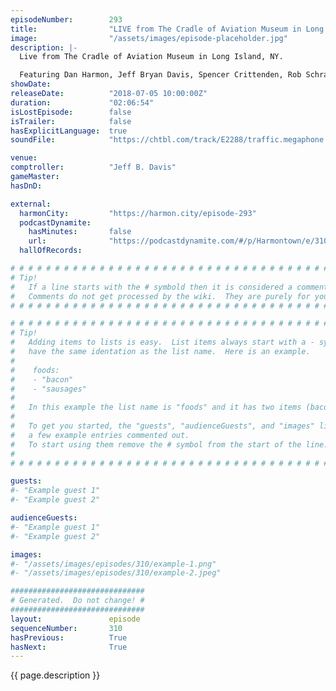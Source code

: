 ```yaml
---
episodeNumber:        293
title:                "LIVE from The Cradle of Aviation Museum in Long Island, NY"
image:                "/assets/images/episode-placeholder.jpg"
description: |-
  Live from The Cradle of Aviation Museum in Long Island, NY.

  Featuring Dan Harmon, Jeff Bryan Davis, Spencer Crittenden, Rob Schrab and Steve Levy.
showDate:             
releaseDate:          "2018-07-05 10:00:00Z"
duration:             "02:06:54"
isLostEpisode:        false
isTrailer:            false
hasExplicitLanguage:  true
soundFile:            "https://chtbl.com/track/E2288/traffic.megaphone.fm/STA6980282854.mp3?updated=1596856688"

venue:                
comptroller:          "Jeff B. Davis"
gameMaster:           
hasDnD:               

external:
  harmonCity:         "https://harmon.city/episode-293"
  podcastDynamite:
    hasMinutes:       false
    url:              "https://podcastdynamite.com/#/p/Harmontown/e/310/293"
  hallOfRecords:      

# # # # # # # # # # # # # # # # # # # # # # # # # # # # # # # # # # # # # # # # # # # # #
# Tip!
#   If a line starts with the # symbold then it is considered a comment.
#   Comments do not get processed by the wiki.  They are purely for your information.
# # # # # # # # # # # # # # # # # # # # # # # # # # # # # # # # # # # # # # # # # # # # #

# # # # # # # # # # # # # # # # # # # # # # # # # # # # # # # # # # # # # # # # # # # # #
# Tip!
#   Adding items to lists is easy.  List items always start with a - symbol and have
#   have the same identation as the list name.  Here is an example.
#
#    foods:
#    - "bacon"
#    - "sausages"
#
#   In this example the list name is "foods" and it has two items (bacon, and sausages).
#
#   To get you started, the "guests", "audienceGuests", and "images" lists below have
#   a few example entries commented out.
#   To start using them remove the # symbol from the start of the line.
#
# # # # # # # # # # # # # # # # # # # # # # # # # # # # # # # # # # # # # # # # # # # # #

guests:
#- "Example guest 1"
#- "Example guest 2"

audienceGuests:
#- "Example guest 1"
#- "Example guest 2"

images:
#- "/assets/images/episodes/310/example-1.png"
#- "/assets/images/episodes/310/example-2.jpeg"

##############################
# Generated.  Do not change! #
##############################
layout:               episode
sequenceNumber:       310
hasPrevious:          True
hasNext:              True
---
```


<!-- The episode description will be rendered here -->
{{ page.description }}

<!-- Add your content BELOW here -->
<!-- vvvvvvvvvvvvvvvvvvvvvvvvvvv -->




<!-- ^^^^^^^^^^^^^^^^^^^^^^^^^^^ -->
<!-- Add your content ABOVE here -->

<!-- The episode gallery will be rendered here -->